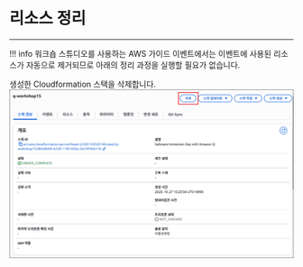 # 리소스 정리

---

!!! info
    워크숍 스튜디오를 사용하는 AWS 가이드 이벤트에서는 이벤트에 사용된 리소스가 자동으로 제거되므로 아래의 정리 과정을 실행할 필요가 없습니다.

생성한 Cloudformation 스택을 삭제합니다.
![delete](./images/delete.png)